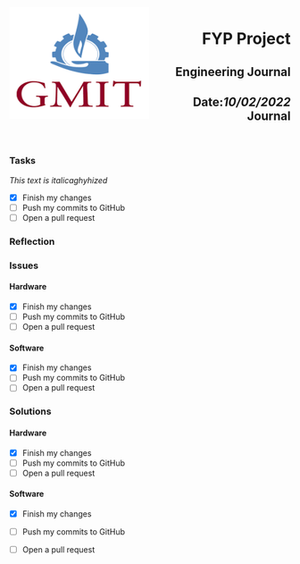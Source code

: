 <img align="left" width="250" height="200" src="/gmit.png">

<h1 align="right">FYP Project</h1>
<h2 align="right">Engineering Journal</h2>
<h2 align="right">Date:<i>10/02/2022</i> Journal</h2>

<p>&nbsp;</p>

### Tasks
 *This text is italicaghyhized*

- [x] Finish my changes
- [ ] Push my commits to GitHub
- [ ] Open a pull request

### Reflection

### Issues
#### Hardware
- [x] Finish my changes
- [ ] Push my commits to GitHub
- [ ] Open a pull request

#### Software
- [x] Finish my changes
- [ ] Push my commits to GitHub
- [ ] Open a pull request

### Solutions
#### Hardware
- [x] Finish my changes
- [ ] Push my commits to GitHub
- [ ] Open a pull request

#### Software
- [x] Finish my changes
- [ ] Push my commits to GitHub
- [ ] Open a pull request


